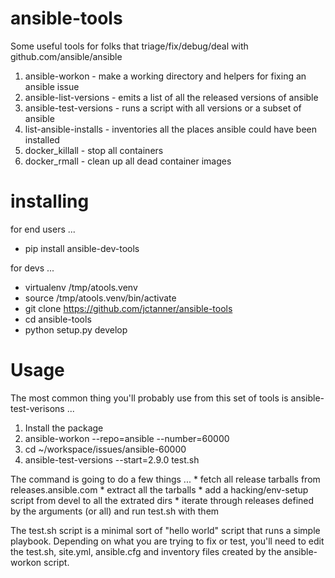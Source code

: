 # ansible-tools

Some useful tools for folks that triage/fix/debug/deal with github.com/ansible/ansible


1. ansible-workon - make a working directory and helpers for fixing an ansible issue
2. ansible-list-versions - emits a list of all the released versions of ansible
3. ansible-test-versions - runs a script with all versions or a subset of ansible
4. list-ansible-installs - inventories all the places ansible could have been installed
5. docker_killall - stop all containers
6. docker_rmall - clean up all dead container images

# installing

for end users ...
* pip install ansible-dev-tools

for devs ...
* virtualenv /tmp/atools.venv
* source /tmp/atools.venv/bin/activate
* git clone https://github.com/jctanner/ansible-tools
* cd ansible-tools
* python setup.py develop

# Usage

The most common thing you'll probably use from this set of tools is ansible-test-verisons ...

1. Install the package
2. ansible-workon --repo=ansible --number=60000
3. cd ~/workspace/issues/ansible-60000
4. ansible-test-versions --start=2.9.0 test.sh

The command is going to do a few things ...
    * fetch all release tarballs from releases.ansible.com
    * extract all the tarballs
    * add a hacking/env-setup script from devel to all the extrated dirs
    * iterate through releases defined by the arguments (or all) and run test.sh with them

The test.sh script is a minimal sort of "hello world" script that runs a simple playbook. Depending on what you are trying to fix or test, you'll need to edit the test.sh, site.yml, ansible.cfg and inventory files created by the ansible-workon script.
